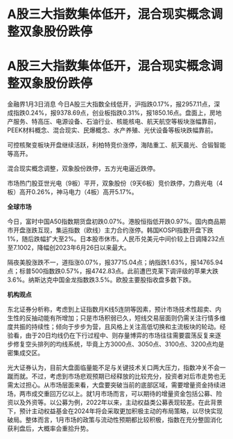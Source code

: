 # A股三大指数集体低开，混合现实概念调整双象股份跌停

# A股三大指数集体低开，混合现实概念调整双象股份跌停

金融界1月3日消息
今日A股三大指数全线低开，沪指跌0.17%，报2957.11点，深成指跌0.24%，报9378.69点，创业板指跌0.31%，报1850.16点。盘面上，房地产服务、特高压、电源设备、石油行业、核能核电、航天航空等板块涨幅靠前，PEEK材料概念、混合现实、民爆概念、水产养殖、光伏设备等板块跌幅靠前。

可控核聚变板块开盘继续活跃，利柏特竞价涨停，海陆重工、航天晨光、合锻智能等高开。

混合现实概念调整，双象股份跌停，五方光电逼近跌停。

市场热门股亚世光电（9板）平开，双象股份（9天6板）竞价跌停，力鼎光电（4板）高开0.26%，神马电力（4板）高开5.17%。

**全球市场**

今日，富时中国A50指数期货盘初跌0.07%。港股恒指低开跌0.97%。国内商品期市开盘涨跌互现，集运指数（欧线）主力合约涨停。韩国KOSPI指数开盘下跌1%，随后跌幅扩大至2%。日本股市休市。人民币兑美元中间价较上日调降232点至7.1002，降幅创2023年6月26日以来最大。

隔夜美股涨跌不一，道指涨0.07%，报37715.04点；纳指跌1.63%，报14765.94点；标普500指数跌0.57%，报4742.83点。此前遭巴克莱下调评级的苹果大跌3.6%。纳斯达克中国金龙指数跌3.5%。欧股主要股指收盘多数下跌。

**机构观点**

东北证券分析称，考虑到上证指数月K线5连阴等因素，预计市场技术性超卖、内生性的反抽动能有所增加；只是市场积弱已久，短线交易层面则仍需关注行情多维度共振的持续性；倾向于步步为营，且风格上关注高低切换和主流板块的轮动。经验看，由于20日均线仍在下行过程中、则存量博弈的市场往往需要震荡反复来逐步修复空头排列的均线系统，毕竟上方3000点、3050点、3100点、3200点均是密集成交区。

光大证券认为，目前大盘面临量能不足与关键技术关口两大压力，指数冲关不会一蹴而就。不过，考虑到市场悲观预期已经释放的比较充分，投资者对后市走势也无需太过担心。从市场层面来看，大盘要突破当前的底部区域，需要增量资金持续进场，两市成交重回万亿以上。就1月市场而言，可以期待的增量资金包括公募、险资以及外资等。以公募为例，2022年以来，主动权益类公募表现较差。在此背景下，预计主动权益基金在2024年将会采取更加积极主动的布局策略，以尽快实现破局。整体而言，1月市场的政策与流动性预期都比较积极，指数在充分整固消化获利盘后，大概率会重拾升势。

